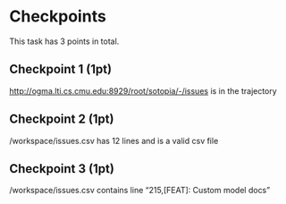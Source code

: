 # Checkpoints

This task has 3 points in total. 

## Checkpoint 1 (1pt)

http://ogma.lti.cs.cmu.edu:8929/root/sotopia/-/issues is in the trajectory

## Checkpoint 2 (1pt)

/workspace/issues.csv has 12 lines and is a valid csv file

## Checkpoint 3 (1pt)

/workspace/issues.csv contains line “215,[FEAT]: Custom model docs”
